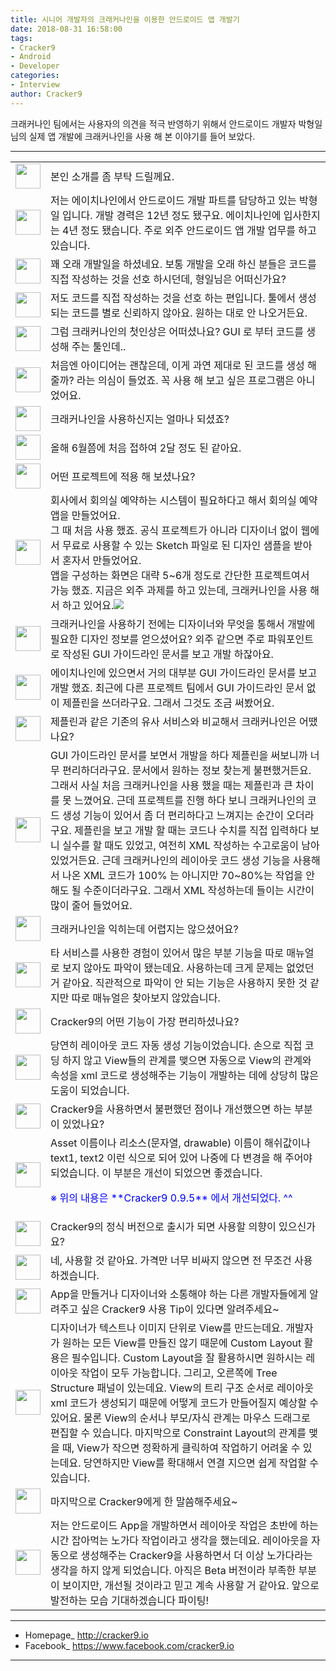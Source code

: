 ```yaml
---
title: 시니어 개발자의 크래커나인을 이용한 안드로이드 앱 개발기
date: 2018-08-31 16:58:00
tags: 
- Cracker9
- Android
- Developer
categories:
- Interview
author: Cracker9
---
```

크래커나인 팀에서는 사용자의 의견을 적극 반영하기 위해서 안드로이드 개발자 박형일님의 실제 앱 개발에 크래커나인을 사용 해 본 이야기를 들어 보았다.

***

<table class="interview-table"><tr><td><img src="/img/User_interview_hyoungil_Park/cracker9.png" width=40 height=40></td><td>  본인 소개를 좀 부탁 드릴께요.</td></tr><tr><td><img src="/img/User_interview_hyoungil_Park/Ans.png" width=40 height=40> </td><td>저는 에이치나인에서 안드로이드 개발 파트를 담당하고 있는 박형일 입니다. 개발 경력은 12년 정도 됐구요. 
에이치나인에 입사한지는 4년 정도 됐습니다. 주로 외주 안드로이드 앱 개발 업무를 하고 있습니다.</td></tr><tr><td><img src="/img/User_interview_hyoungil_Park/cracker9.png" width=40 height=40> </td><td>꽤 오래 개발일을 하셨네요. 보통 개발을 오래 하신 분들은 코드를 직접 작성하는 것을 선호 하시던데, 형일님은 어떠신가요?</td></tr><tr><td><img src="/img/User_interview_hyoungil_Park/Ans.png" width=40 height=40></td><td>저도 코드를 직접 작성하는 것을 선호 하는 편입니다. 툴에서 생성되는 코드를 별로 신뢰하지 않아요. 원하는 대로 안 나오거든요.</td></tr><tr><td><img src="/img/User_interview_hyoungil_Park/cracker9.png" width=40 height=40> </td><td>그럼 크래커나인의 첫인상은 어떠셨나요? GUI 로 부터 코드를 생성해 주는 툴인데..</td></tr><tr><td><img src="/img/User_interview_hyoungil_Park/Ans.png"  width=40 height=40></td><td> 처음엔 아이디어는 괜찮은데, 이게 과연 제대로 된 코드를 생성 해 줄까? 라는 의심이 들었죠. 꼭 사용 해 보고 싶은 프로그램은 아니었어요.</td></tr><tr><td><img src="/img/User_interview_hyoungil_Park/cracker9.png" width=40 height=40> </td><td> 크래커나인을 사용하신지는 얼마나 되셨죠?</td></tr><tr><td><img src="/img/User_interview_hyoungil_Park/Ans.png"  width=40 height=40></td><td> 올해 6월쯤에 처음 접하여 2달 정도 된 같아요.</td></tr><tr><td><img src="/img/User_interview_hyoungil_Park/cracker9.png" width=40 height=40> </td><td> 어떤 프로젝트에 적용 해 보셨나요?</td></tr><tr><td><img src="/img/User_interview_hyoungil_Park/Ans.png"  width=40 height=40></td><td> 회사에서 회의실 예약하는 시스템이 필요하다고 해서 회의실 예약 앱을 만들었어요. <br> 그 때 처음 사용 했죠. 공식 프로젝트가 아니라 디자이너 없이 웹에서 무료로 사용할 수 있는 Sketch 파일로 된 디자인 샘플을 받아서 혼자서 만들었어요. <br>앱을 구성하는 화면은 대략 5~6개 정도로 간단한 프로젝트여서 가능 했죠. 지금은 외주 과제를 하고 있는데, 크래커나인을 사용 해서 하고 있어요.<img src="/img/User_interview_hyoungil_Park/screen_img.png"></td></tr><tr><td><img src="/img/User_interview_hyoungil_Park/cracker9.png" width=40 height=40> </td><td> 크래커나인을 사용하기 전에는 디자이너와 무엇을 통해서 개발에 필요한 디자인 정보를 얻으셨어요? 외주 같으면 주로 파워포인트로 작성된 GUI 가이드라인 문서를 보고 개발 하잖아요.</td></tr><tr><td><img src="/img/User_interview_hyoungil_Park/Ans.png"  width=40 height=40></td><td> 에이치나인에 있으면서 거의 대부분 GUI 가이드라인 문서를 보고 개발 했죠. 최근에 다른 프로젝트 팀에서 GUI 가이드라인 문서 없이 제플린을 쓰더라구요. 그래서 그것도 조금 써봤어요.</td></tr><tr><td><img src="/img/User_interview_hyoungil_Park/cracker9.png" width=40 height=40> </td><td> 제플린과 같은 기존의 유사 서비스와 비교해서 크래커나인은 어땠나요?</td></tr><tr><td><img src="/img/User_interview_hyoungil_Park/Ans.png"  width=40 height=40></td><td> GUI 가이드라인 문서를 보면서 개발을 하다 제플린을 써보니까 너무 편리하더라구요. 문서에서 원하는 정보 찾는게 불편했거든요.
그래서 사실 처음 크래커나인을 사용 했을 때는 제플린과 큰 차이를 못 느꼈어요. 근데 프로젝트를 진행 하다 보니 크래커나인의 코드 생성 기능이 있어서 좀 더 편리하다고 느껴지는 순간이 오더라구요.
제플린을 보고 개발 할 때는 코드나 수치를 직접 입력하다 보니 실수를 할 때도 있었고, 여전히 XML 작성하는 수고로움이 남아 있었거든요.
근데 크래커나인의 레이아웃 코드 생성 기능을 사용해서 나온 XML 코드가 100% 는 아니지만 70~80%는 작업을 안해도 될 수준이더라구요. 그래서 XML 작성하는데 들이는 시간이 많이 줄어 들었어요.</td></tr><tr><td><img src="/img/User_interview_hyoungil_Park/cracker9.png" width=40 height=40></td><td> 크래커나인을 익히는데 어렵지는 않으셨어요?</td></tr><tr><td><img src="/img/User_interview_hyoungil_Park/Ans.png"  width=40 height=40></td><td> 타 서비스를 사용한 경험이 있어서 많은 부분 기능을 따로 매뉴얼로 보지 않아도 파악이 됐는데요.
사용하는데 크게 문제는 없었던 거 같아요. 직관적으로 파악이 안 되는 기능은 사용하지 못한 것 같지만 따로 매뉴얼은 찾아보지 않았습니다.</td></tr><tr><td><img src="/img/User_interview_hyoungil_Park/cracker9.png" width=40 height=40> </td><td> Cracker9의 어떤 기능이 가장 편리하셨나요?</td></tr><tr><td><img src="/img/User_interview_hyoungil_Park/Ans.png"  width=40 height=40></td><td> 당연히 레이아웃 코드 자동 생성 기능이었습니다. 
손으로 직접 코딩 하지 않고 View들의 관계를 맺으면 자동으로 View의 관계와 속성을 xml 코드로 생성해주는 기능이 개발하는 데에 상당히 많은 도움이 되었습니다.</td></tr><tr><td><img src="/img/User_interview_hyoungil_Park/cracker9.png" width=40 height=40> </td><td> Cracker9을 사용하면서 불편했던 점이나 개선했으면 하는 부분이 있었나요?</td></tr><tr><td><img src="/img/User_interview_hyoungil_Park/Ans.png"  width=40 height=40></td><td> Asset 이름이나 리소스(문자열, drawable) 이름이 해쉬값이나 text1, text2 이런 식으로 되어 있어 나중에 다 변경을 해 주어야 되었습니다. 이 부분은 개선이 되었으면 좋겠습니다.
<p><span style="color:blue">※ 위의 내용은 **Cracker9 0.9.5** 에서 개선되었다. ^^</span></p></td></tr><tr><td><img src="/img/User_interview_hyoungil_Park/cracker9.png" width=40 height=40> </td><td> Cracker9의 정식 버전으로 출시가 되면 사용할 의향이 있으신가요?</td></tr><tr><td><img src="/img/User_interview_hyoungil_Park/Ans.png"  width=40 height=40></td><td> 네, 사용할 것 같아요. 가격만 너무 비싸지 않으면 전 무조건 사용하겠습니다.</td></tr><tr><td><img src="/img/User_interview_hyoungil_Park/cracker9.png" width=40 height=40> </td><td> App을 만들거나 디자이너와 소통해야 하는 다른 개발자들에게 알려주고 싶은 Cracker9 사용 Tip이 있다면 알려주세요~</td></tr><tr><td><img src="/img/User_interview_hyoungil_Park/Ans.png"  width=40 height=40></td><td> 디자이너가 텍스트나 이미지 단위로 View를 만드는데요. 개발자가 원하는 모든 View를 만들진 않기 때문에 Custom Layout 활용은 필수입니다. 
Custom Layout을 잘 활용하시면 원하시는 레이아웃 작업이 모두 가능합니다. 그리고, 오른쪽에 Tree Structure 패널이 있는데요. 
View의 트리 구조 순서로 레이아웃 xml 코드가 생성되기 때문에 어떻게 코드가 만들어질지 예상할 수 있어요. 물론 View의 순서나 부모/자식 관계는 마우스 드래그로 편집할 수 있습니다.
마지막으로 Constraint Layout의 관계를 맺을 때, View가 작으면 정확하게 클릭하여 작업하기 어려울 수 있는데요. 당연하지만 View를 확대해서 연결 지으면 쉽게 작업할 수 있습니다.</td></tr><tr><td><img src="/img/User_interview_hyoungil_Park/cracker9.png" width=40 height=40> </td><td> 마지막으로 Cracker9에게 한 말씀해주세요~</td></tr><tr><td><img src="/img/User_interview_hyoungil_Park/Ans.png"  width=40 height=40></td><td> 저는 안드로이드 App을 개발하면서 레이아웃 작업은 초반에 하는 시간 잡아먹는 노가다 작업이라고 생각을 했는데요. 
레이아웃을 자동으로 생성해주는 Cracker9을 사용하면서 더 이상 노가다라는 생각을 하지 않게 되었습니다. 아직은 Beta 버전이라 부족한 부분이 보이지만, 개선될 것이라고 믿고 계속 사용할 거 같아요. 
앞으로 발전하는 모습 기대하겠습니다 파이팅!</td></tr></table>

_____

* Homepage_ <a href="http://www.cracker9.io?utm_medium=cpc&utm_source=blog_origin&utm_campaign=0.11.x&utm_content=User_Interview_hyoungil_Park">http://cracker9.io</a>
* Facebook_ https://www.facebook.com/cracker9.io

_____

